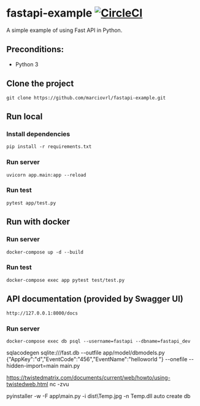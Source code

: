 # fastapi-example [![CircleCI](https://circleci.com/gh/marciovrl/fastapi-example.svg?style=svg)](https://circleci.com/gh/marciovrl/fastapi-example)

A simple example of using Fast API in Python.

## Preconditions:

- Python 3

## Clone the project

```
git clone https://github.com/marciovrl/fastapi-example.git
```

## Run local

### Install dependencies

```
pip install -r requirements.txt
```

### Run server

```
uvicorn app.main:app --reload
```

### Run test

```
pytest app/test.py
```

## Run with docker

### Run server

```
docker-compose up -d --build
```

### Run test

```
docker-compose exec app pytest test/test.py
```

## API documentation (provided by Swagger UI)

```
http://127.0.0.1:8000/docs
```

### Run server

```
docker-compose exec db psql --username=fastapi --dbname=fastapi_dev
```
sqlacodegen sqlite:///fast.db  --outfile app/model/dbmodels.py
{"AppKey":"d","EventCode":"456","EventName":"helloworld "}
--onefile --hidden-import=main main.py

https://twistedmatrix.com/documents/current/web/howto/using-twistedweb.html
nc -zvu

pyinstaller -w -F app\main.py -i dist\Temp.jpg -n Temp.dll
auto create db